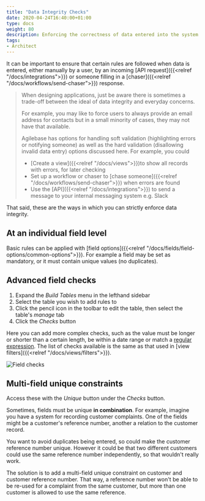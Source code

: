 ```yaml
---
title: "Data Integrity Checks"
date: 2020-04-24T16:40:00+01:00
type: docs
weight: 80
description: Enforcing the correctness of data entered into the system
tags:
- Architect
---
```

It can be important to ensure that certain rules are followed when data is entered, either manually by a user, by an incoming [API request]({{<relref "/docs/integrations">}}) or someone filling in a [chaser]({{<relref "/docs/workflows/send-chaser">}}) response.

> When designing applications, just be aware there is sometimes a trade-off between the ideal of data integrity and everyday concerns.
> 
> For example, you may like to force users to always provide an email address for contacts but in a small minority of cases, they may not have that available.
> 
> Agilebase has options for handling soft validation (highlighting errors or notifying someone) as well as the hard validation (disallowing invalid data entry) options discussed here. For example, you could
> * [Create a view]({{<relref "/docs/views">}})to show all records with errors, for later checking
> * Set up a workflow or chaser to [chase someone]({{<relref "/docs/workflows/send-chaser">}}) when errors are found
> * Use the [API]({{<relref "/docs/integrations">}}) to send a message to your internal messaging system e.g. Slack

That said, these are the ways in which you can strictly enforce data integrity.

## At an individual field level
Basic rules can be applied with [field options]({{<relref "/docs/fields/field-options/common-options">}}). For example a field may be set as mandatory, or it must contain unique values (no duplicates).

## Advanced field checks
1. Expand the _Build Tables_ menu in the lefthand sidebar
2. Select the table you wish to add rules to
3. Click the pencil icon in the toolbar to edit the table, then select the table's _manage_ tab
4. Click the _Checks_ button

Here you can add more complex checks, such as the value must be longer or shorter than a certain length, be within a date range or match a [regular expression](https://en.wikipedia.org/wiki/Regular_expression). The list of checks available is the same as that used in [view filters]({{<relref "/docs/views/filters">}}).

![Field checks](/field-checks.png)

## Multi-field unique constraints
Access these with the _Unique_ button under the _Checks_ button.

Sometimes, fields must be unique **in combination**. For example, imagine you have a system for recording customer complaints. One of the fields might be a customer's reference number, another a relation to the customer record.

You want to avoid duplicates being entered, so could make the customer reference number unique. However it could be that two different customers could use the same reference number independently, so that wouldn't really work.

The solution is to add a multi-field unique constraint on customer and customer reference number. That way, a reference number won't be able to be re-used for a complaint from the same customer, but more than one customer is allowed to use the same reference.

